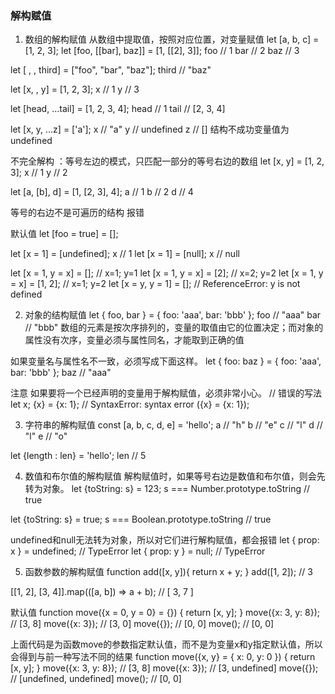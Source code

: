 ### 解构赋值
1. 数组的解构赋值
从数组中提取值，按照对应位置，对变量赋值
let [a, b, c] = [1, 2, 3];
let [foo, [[bar], baz]] = [1, [[2], 3]];
foo // 1 bar // 2 baz // 3

let [ , , third] = ["foo", "bar", "baz"];
third // "baz"

let [x, , y] = [1, 2, 3];
x // 1 y // 3

let [head, ...tail] = [1, 2, 3, 4];
head // 1 tail // [2, 3, 4]

let [x, y, ...z] = ['a'];
x // "a"  y // undefined z // []
结构不成功变量值为undefined

不完全解构 ：等号左边的模式，只匹配一部分的等号右边的数组
let [x, y] = [1, 2, 3];
x // 1 y // 2

let [a, [b], d] = [1, [2, 3], 4];
a // 1 b // 2 d // 4

等号的右边不是可遍历的结构 报错

默认值
let [foo = true] = [];

let [x = 1] = [undefined];
x // 1
let [x = 1] = [null];
x // null

let [x = 1, y = x] = [];     // x=1; y=1
let [x = 1, y = x] = [2];    // x=2; y=2
let [x = 1, y = x] = [1, 2]; // x=1; y=2
let [x = y, y = 1] = [];     // ReferenceError: y is not defined

2. 对象的结构赋值
let { foo, bar } = { foo: 'aaa', bar: 'bbb' };
foo // "aaa" bar // "bbb"
数组的元素是按次序排列的，变量的取值由它的位置决定；而对象的属性没有次序，变量必须与属性同名，才能取到正确的值

如果变量名与属性名不一致，必须写成下面这样。
let { foo: baz } = { foo: 'aaa', bar: 'bbb' };
baz // "aaa"

注意
如果要将一个已经声明的变量用于解构赋值，必须非常小心。
// 错误的写法
let x;
{x} = {x: 1}; // SyntaxError: syntax error
({x} = {x: 1});

3. 字符串的解构赋值
const [a, b, c, d, e] = 'hello';
a // "h" b // "e" c // "l" d // "l" e // "o"

let {length : len} = 'hello';
len // 5

4. 数值和布尔值的解构赋值
解构赋值时，如果等号右边是数值和布尔值，则会先转为对象。
let {toString: s} = 123;
s === Number.prototype.toString // true

let {toString: s} = true;
s === Boolean.prototype.toString // true

undefined和null无法转为对象，所以对它们进行解构赋值，都会报错
let { prop: x } = undefined; // TypeError
let { prop: y } = null; // TypeError

5. 函数参数的解构赋值
function add([x, y]){
  return x + y;
}
add([1, 2]); // 3

[[1, 2], [3, 4]].map(([a, b]) => a + b);  // [ 3, 7 ]

默认值
function move({x = 0, y = 0} = {}) {
  return [x, y];
}
move({x: 3, y: 8}); // [3, 8]
move({x: 3}); // [3, 0]
move({}); // [0, 0]
move(); // [0, 0]

上面代码是为函数move的参数指定默认值，而不是为变量x和y指定默认值，所以会得到与前一种写法不同的结果
function move({x, y} = { x: 0, y: 0 }) {
  return [x, y];
}
move({x: 3, y: 8}); // [3, 8]
move({x: 3}); // [3, undefined]
move({}); // [undefined, undefined]
move(); // [0, 0]